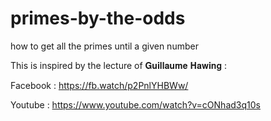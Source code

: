 # primes-by-the-odds
how to get all the primes until a given number


This is inspired by the lecture of 𝐆𝐮𝐢𝐥𝐥𝐚𝐮𝐦𝐞 𝐇𝐚𝐰𝐢𝐧𝐠 : 

Facebook : https://fb.watch/p2PnlYHBWw/

Youtube : https://www.youtube.com/watch?v=cONhad3q10s
